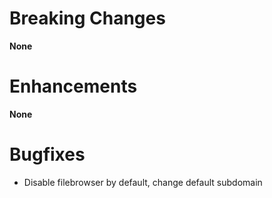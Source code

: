 # Breaking Changes

**None**

# Enhancements

**None**

# Bugfixes

- Disable filebrowser by default, change default subdomain